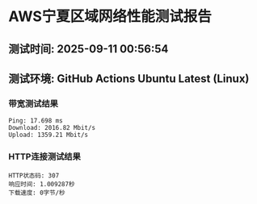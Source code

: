 # AWS宁夏区域网络性能测试报告
## 测试时间: 2025-09-11 00:56:54
## 测试环境: GitHub Actions Ubuntu Latest (Linux)

### 带宽测试结果
```
Ping: 17.698 ms
Download: 2016.82 Mbit/s
Upload: 1359.21 Mbit/s
```

### HTTP连接测试结果
```
HTTP状态码: 307
响应时间: 1.009287秒
下载速度: 0字节/秒
```

